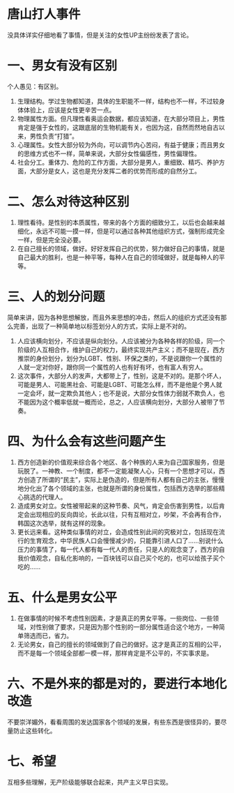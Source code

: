# 唐山打人事件
没具体详实仔细地看了事情，但是关注的女性UP主纷纷发表了言论。
# 一、男女有没有区别
个人愚见：有区别。
1. 生理结构。学过生物都知道，具体的生职能不一样，结构也不一样，不过较身体体验上，应该是女性更辛苦一点。
2. 物理属性方面。但凡理性看奥运会数据，都应该知道，在大部分项目上，男性肯定是强于女性的，这跟底层的生物机能有关，也因为这，自然而然地自古以来，男性负责“打猎”。
3. 心理属性。女性大部分较为外向，可以调节内心苦闷，有益于健康；而且男女的思维方式也不一样，简单来说，大部分女性偏感性，男性偏理性。
4. 社会分工。重体力、危险的工作方面，大部分是男人，重细致、精巧、养护方面，大部分是女人，这也是充分发挥二者的优势而形成的自然分工。
# 二、怎么对待这种区别
1. 理性看待。是性别的本质属性，带来的各个方面的细致分工，以后也会越来越细化，永远不可能一摸一样，但是可以通过各种其他组织方式，强制形成完全一样，但是完全没必要。
2. 在自己擅长的领域，做好。好好发挥自己的优势，努力做好自己的事情，就是自己最大的胜利，也是一种平等，每种人在自己的领域做好，就是每种人的平等。
# 三、人的划分问题
简单来讲，因为各种思想解放，而且外来思想的冲击，然后人的组织方式还没有那么完善，出现了一种简单地以标签划分人的方式，实际上是不对的。
1. 人应该横向划分，不应该是纵向划分。人应该被分为各种各样的阶级，同一个阶级的人互相合作，维护自己的权力，最终实现共产主义；而不是现在，西方推崇的身份划分，划分为LGBT、性别、环保之类的，不是说跟你一个属性的人就一定对你好，跟你同一个属性的人也有好有坏，也有富人有穷人。
2. 这次事件，大部分人的发声，大都带上了，性别，这是不对的。是那个坏人，可能是男人、可能黑社会、可能是LGBT、可能怎么样，而不是他是个男人就一定会坏，就一定欺负其他人；也不是说，大部分女性体力弱就不欺负人，也不能因为这个概率低就一概而论，总之，人应该横向划分，大部分人被带了节奏。
# 四、为什么会有这些问题产生
1. 西方创造新的价值观来综合各个地区、各个种族的人来为自己国家服务，但是玩脱了。一神教、一个制度，都不一定能凝聚人心，只有一个思想才可以，西方创造了所谓的“民主”，实际上是伪造的，但是所有人都有自己的主张，慢慢地分化出了各个领域的主张，也就是所谓的身份属性，包括西方选举的那些精心挑选的代理人。
2. 造成男女对立。女性被带起来的这种节奏、风气，肯定会伤害到男性，以后肯定会出现相应的反向舆论，长此以往，只有互相对立，吵架，不会再有合作，韩国这次选举，就有这样的现象。
3. 更长远来看。这种类似事情的对立，会造成性别此间的究极对立，包括现在流行的生育观念，中华民族人口会慢慢减少的，只能靠引进人口了……别说什么压力的事情了，每一代人都有每一代人的责任，只是人的观念变了，西方的自我价值观念，自私化影响的，一百块钱可以自己买个吃的，也可以给孩子买个吃的……
# 五、什么是男女公平
1. 在做事情的时候不考虑性别因素，才是真正的男女平等。一些岗位、一些领域，对性别做了要求，只是因为那个性别的一部分属性适合这个地方，一种简单筛选而已，省力。
2. 无论男女，自己的擅长的领域做到了自己的做好。这才是真正的互相的公平，而不是每一个领域全部都一模一样，那样肯定是不公平的，不实事求是。
# 六、不是外来的都是对的，要进行本地化改造
不要崇洋媚外，看看周围的发达国家各个领域的发展，有些东西是很怪异的，要尽量防止这些转化。
# 七、希望
互相多些理解，无产阶级能够联合起来，共产主义早日实现。
